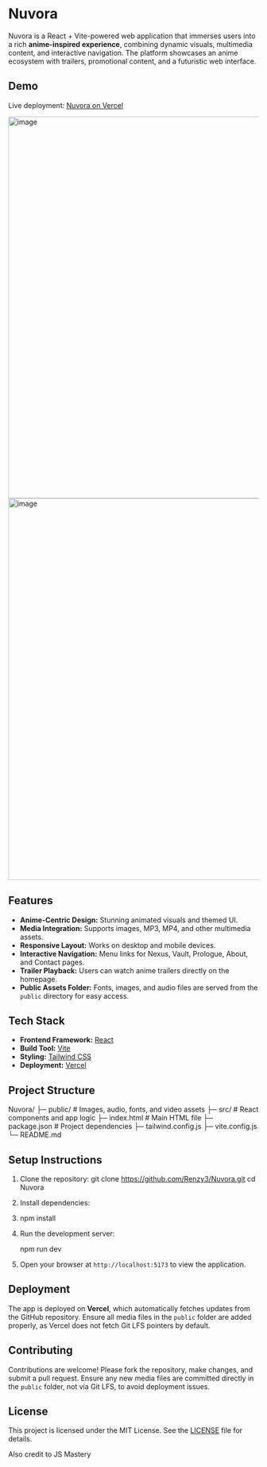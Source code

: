 # Nuvora

Nuvora is a React + Vite-powered web application that immerses users into a rich **anime-inspired experience**, combining dynamic visuals, multimedia content, and interactive navigation. The platform showcases an anime ecosystem with trailers, promotional content, and a futuristic web interface.

## Demo

Live deployment: [Nuvora on Vercel](https://nuvora-two.vercel.app)

<img width="1366" height="768" alt="image" src="https://github.com/user-attachments/assets/0fa59dd3-8372-43ea-bed6-5dab03fa0be3" />

<img width="1366" height="768" alt="image" src="https://github.com/user-attachments/assets/e7a79791-a9cc-4528-a0df-81bdbf36b1c7" />


## Features

- **Anime-Centric Design:** Stunning animated visuals and themed UI.
- **Media Integration:** Supports images, MP3, MP4, and other multimedia assets.
- **Responsive Layout:** Works on desktop and mobile devices.
- **Interactive Navigation:** Menu links for Nexus, Vault, Prologue, About, and Contact pages.
- **Trailer Playback:** Users can watch anime trailers directly on the homepage.
- **Public Assets Folder:** Fonts, images, and audio files are served from the `public` directory for easy access.

## Tech Stack

- **Frontend Framework:** [React](https://reactjs.org/)
- **Build Tool:** [Vite](https://vitejs.dev/)
- **Styling:** [Tailwind CSS](https://tailwindcss.com/)
- **Deployment:** [Vercel](https://vercel.com/)

## Project Structure

Nuvora/
├─ public/          # Images, audio, fonts, and video assets
├─ src/             # React components and app logic
├─ index.html       # Main HTML file
├─ package.json     # Project dependencies
├─ tailwind.config.js
├─ vite.config.js
└─ README.md


## Setup Instructions

1. Clone the repository:
   git clone https://github.com/Renzy3/Nuvora.git
   cd Nuvora

2. Install dependencies:
3. 
   npm install

4. Run the development server:

   npm run dev


5. Open your browser at `http://localhost:5173` to view the application.

## Deployment

The app is deployed on **Vercel**, which automatically fetches updates from the GitHub repository. Ensure all media files in the `public` folder are added properly, as Vercel does not fetch Git LFS pointers by default.

## Contributing

Contributions are welcome! Please fork the repository, make changes, and submit a pull request. Ensure any new media files are committed directly in the `public` folder, not via Git LFS, to avoid deployment issues.

## License

This project is licensed under the MIT License. See the [LICENSE](LICENSE) file for details.

Also credit to JS Mastery

